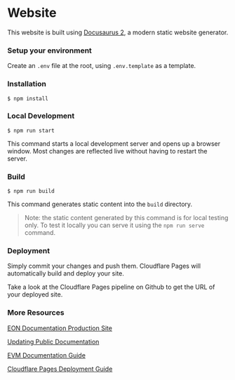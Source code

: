 # Website

This website is built using [Docusaurus 2](https://docusaurus.io/), a modern static website generator.

### Setup your environment

Create an `.env` file at the root, using `.env.template` as a template.

### Installation

```
$ npm install
```

### Local Development

```
$ npm run start
```

This command starts a local development server and opens up a browser window. Most changes are reflected live without having to restart the server.

### Build

```
$ npm run build
```

This command generates static content into the `build` directory.

> Note: the static content generated by this command is for local testing only. To test it locally you can serve it using the `npm run serve` command.

### Deployment

Simply commit your changes and push them. Cloudflare Pages will automatically build and deploy your site.

Take a look at the Cloudflare Pages pipeline on Github to get the URL of your deployed site.

### More Resources
[EON Documentation Production Site](https://eon.horizen.io/docs)

[Updating Public Documentation](https://horizenlabs.atlassian.net/wiki/spaces/TOOLS/pages/155058200/Updating+Public+Documentation)

[EVM Documentation Guide](https://horizenlabs.atlassian.net/wiki/spaces/PE/pages/128680055/EVM+Documentation)

[Cloudflare Pages Deployment Guide](https://horizenlabs.atlassian.net/wiki/spaces/PE/pages/133529601/Cloudflare+Pages)


